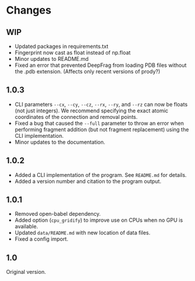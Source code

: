 Changes
=======

WIP
---

* Updated packages in requirements.txt
* Fingerprint now cast as float instead of np.float
* Minor updates to README.md
* Fixed an error that prevented DeepFrag from loading PDB files without the .pdb
  extension. (Affects only recent versions of prody?)

1.0.3
-----

* CLI parameters `--cx`, `--cy`, `--cz`, `--rx`, `--ry`, and `--rz` can now be
  floats (not just integers). We recommend specifying the exact atomic
  coordinates of the connection and removal points.
* Fixed a bug that caused the `--full` parameter to throw an error when
  performing fragment addition (but not fragment replacement) using the CLI
  implementation.
* Minor updates to the documentation.

1.0.2
-----

* Added a CLI implementation of the program. See `README.md` for details.
* Added a version number and citation to the program output.

1.0.1
-----

* Removed open-babel dependency.
* Added option (`cpu_gridify`) to improve use on CPUs when no GPU is
  available.
* Updated `data/README.md` with new location of data files.
* Fixed a config import.

1.0
---

Original version.
